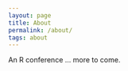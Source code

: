```yaml
---
layout: page
title: About
permalink: /about/
tags: about
---
```


An R conference ... more to come.
